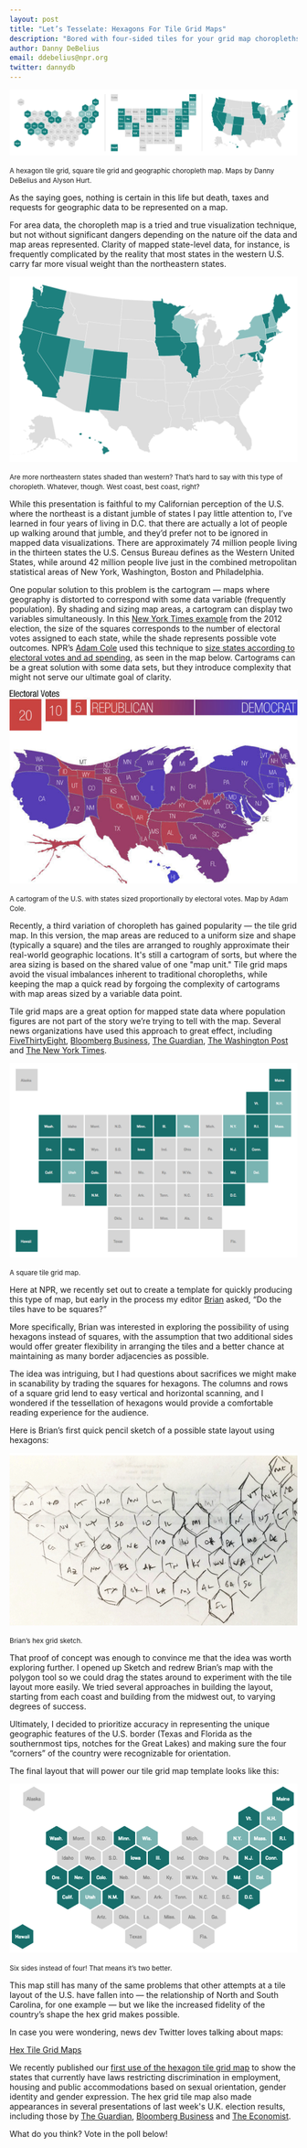 ```yaml
---
layout: post
title: "Let’s Tesselate: Hexagons For Tile Grid Maps"
description: "Bored with four-sided tiles for your grid map choropleths? Add two sides and amaze your friends!"
author: Danny DeBelius
email: ddebelius@npr.org
twitter: dannydb
---
```


![A hexagon tile grid, square tile grid and geographic choropleth map. Maps by Danny DeBelius and Alyson Hurt](/img/posts/2015-05-11-hex-tile-maps/side-by-side.png)

<p class="caption"><small>A hexagon tile grid, square tile grid and geographic choropleth map. Maps by Danny DeBelius and Alyson Hurt.</small></p>

As the saying goes, nothing is certain in this life but death, taxes and requests for geographic data to be represented on a map.

For area data, the choropleth map is a tried and true visualization technique, but not without significant dangers depending on the nature oif the data and map areas represented. Clarity of mapped state-level data, for instance, is frequently complicated by the reality that most states in the western U.S. carry far more visual weight than the northeastern states.

![Are more northeastern states shaded than western? That’s hard to say with this type of choropleth. Whatever, though. West coast, best coast, right?](/img/posts/2015-05-11-hex-tile-maps/geo-choropleth.png)

<p class="caption"><small>Are more northeastern states shaded than western? That’s hard to say with this type of choropleth. Whatever, though. West coast, best coast, right?</small></p>

While this presentation is faithful to my Californian perception of the U.S. where the northeast is a distant jumble of states I pay little attention to, I’ve learned in four years of living in D.C. that there are actually a lot of people up walking around that jumble, and they’d prefer not to be ignored in mapped data visualizations. There are approximately 74 million people living in the thirteen states the U.S. Census Bureau defines as the Western United States, while around 42 million people live just in the combined metropolitan statistical areas of New York, Washington, Boston and Philadelphia.

One popular solution to this problem is the cartogram — maps where geography is distorted to correspond with some data variable (frequently population). By shading and sizing map areas, a cartogram can display two variables simultaneously. In this [New York Times example](http://elections.nytimes.com/2012/ratings/electoral-map) from the 2012 election, the size of the squares corresponds to the number of electoral votes assigned to each state, while the shade represents possible vote outcomes. NPR’s [Adam Cole](http://skunkbear.tumblr.com/) used this technique to [size states according to electoral votes and ad spending](http://www.npr.org/blogs/itsallpolitics/2012/11/01/163632378/a-campaign-map-morphed-by-money), as seen in the map below. Cartograms can be a great solution with some data sets, but they introduce complexity that might not serve our ultimate goal of clarity.

![A cartogram of the U.S. with states sized proportionally by electoral votes. Map by Adam Cole.](/img/posts/2015-05-11-hex-tile-maps/cartogram.jpg)

<p class="caption"><small>A cartogram of the U.S. with states sized proportionally by electoral votes. Map by Adam Cole.</small></p>

Recently, a third variation of choropleth has gained popularity — the tile grid map. In this version, the map areas are reduced to a uniform size and shape (typically a square) and the tiles are arranged to roughly approximate their real-world geographic locations. It's still a cartogram of sorts, but where the area sizing is based on the shared value of one "map unit." Tile grid maps avoid the visual imbalances inherent to traditional choropleths, while keeping the map a quick read by forgoing the complexity of cartograms with map areas sized by a variable data point.

Tile grid maps are a great option for mapped state data where population figures are not part of the story we’re trying to tell with the map. Several news organizations have used this approach to great effect, including [FiveThirtyEight](http://fivethirtyeight.com/features/where-your-state-gets-its-money/), [Bloomberg Business](http://www.bloomberg.com/graphics/2015-pace-of-social-change/),  [The Guardian](http://www.theguardian.com/us-news/ng-interactive/2014/oct/22/-sp-voting-rights-identification-how-friendly-is-your-state), [The Washington Post](http://www.washingtonpost.com/graphics/health/how-fast-does-measles-spread/) and [The New York Times](http://www.nytimes.com/interactive/2013/06/26/us/scotus-gay-marriage.html).

![A square tile grid map](/img/posts/2015-05-11-hex-tile-maps/square-tiles.png)

<p class="caption"><small>A square tile grid map.</small></p>

Here at NPR, we recently set out to create a template for quickly producing this type of map, but early in the process my editor [Brian](https://twitter.com/brianboyer) asked, “Do the tiles have to be squares?”

More specifically, Brian was interested in exploring the possibility of using hexagons instead of squares, with the assumption that two additional sides would offer greater flexibility in arranging the tiles and a better chance at maintaining as many border adjacencies as possible.

The idea was intriguing, but I had questions about sacrifices we might make in scanability by trading the squares for hexagons. The columns and rows of a square grid lend to easy vertical and horizontal scanning, and I wondered if the tessellation of hexagons would provide a comfortable reading experience for the audience.

Here is Brian’s first quick pencil sketch of a possible state layout using hexagons:

![Brian’s hex grid sketch.](/img/posts/2015-05-11-hex-tile-maps/sketch.png)

<p class="caption"><small>Brian’s hex grid sketch.</small></p>

That proof of concept was enough to convince me that the idea was worth exploring further. I opened up Sketch and redrew Brian’s map with the polygon tool so we could drag the states around to experiment with the tile layout more easily. We tried several approaches in building the layout, starting from each coast and building from the midwest out, to varying degrees of success.

Ultimately, I decided to prioritize accuracy in representing the unique geographic features of the U.S. border (Texas and Florida as the southernmost tips, notches for the Great Lakes) and making sure the four “corners” of the country were recognizable for orientation.

The final layout that will power our tile grid map template looks like this:

![Six sides instead of four! That means it’s two better, right?](/img/posts/2015-05-11-hex-tile-maps/hex-tiles.png)

<p class="caption"><small>Six sides instead of four! That means it’s two better.</small></p>

This map still has many of the same problems that other attempts at a tile layout of the U.S. have fallen into — the relationship of North and South Carolina, for one example — but we like the increased fidelity of the country’s shape the hex grid makes possible.

In case you were wondering, news dev Twitter loves talking about maps:

<a class="twitter-timeline" href="/dannydb/timelines/597828393728614400" data-widget-id="597829807565594626">Hex Tile Grid Maps</a>

<script>!function(d,s,id){var js,fjs=d.getElementsByTagName(s)[0],p=/^http:/.test(d.location)?'http':'https';if(!d.getElementById(id)){js=d.createElement(s);js.id=id;js.src=p+"://platform.twitter.com/widgets.js";fjs.parentNode.insertBefore(js,fjs);}}(document,"script","twitter-wjs");</script>

We recently published our [first use of the hexagon tile grid map](http://www.npr.org/blogs/itsallpolitics/2015/04/28/402774189/activists-urge-states-to-protect-the-civil-rights-of-lgbt-people) to show the states that currently have laws restricting discrimination in employment, housing and public accommodations based on sexual orientation, gender identity and gender expression. The hex grid tile map also made appearances in several presentations of last week's U.K. election results, including those by [The Guardian](http://www.theguardian.com/politics/ng-interactive/2015/may/07/live-uk-election-results-in-full), [Bloomberg Business](http://www.bloomberg.com/graphics/2015-uk-election/) and [The Economist](http://www.economist.com/news/special-report/21647798-why-election-exceptionally-hard-predict-aint-got-swing?fsrc=scn/fb/te/pe/ed/aintgotthatswing).

What do you think? Vote in the poll below!

<script src="http://assets-polarb-com.a.ssl.fastly.net/assets/polar-embedded.js" async="true" data-publisher="dannydb" data-poll-id="220963"></script>
